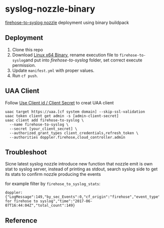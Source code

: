 # syslog-nozzle-binary

[firehose-to-syslog nozzle](https://github.com/cloudfoundry-community/firehose-to-syslog) deployment using binary buildpack


## Deployment

1. Clone this repo
2. Download [Linux x64 Binary](https://github.com/cloudfoundry-community/firehose-to-syslog/releases/tag/3.0.0), rename execution file to `firehose-to-syslog`and put into _firehose-to-syslog_ folder, set correct execute permission. 
3. Update `manifest.yml` with proper values. 
4. Run `cf push`.

## UAA Client

Follow [Use Client id / Client Secret](https://github.com/cloudfoundry-community/firehose-to-syslog#push-as-an-app-to-cloud-foundry) to creat UAA client

```
uaac target https://uaa.[cf system domain] --skip-ssl-validation
uaac token client get admin -s [admin-client-secret]
uaac client add firehose-to-syslog \
  --name firehose-to-syslog \
  --secret [your_client_secret] \
  --authorized_grant_types client_credentials,refresh_token \
  --authorities doppler.firehose,cloud_controller.admin
```

## Troubleshoot

Sicne latest syslog nozzle introduce new function that nozzle emit is own stat to syslog server, instead of printing as stdout, search syslog side to get its stats to confirm nozzle producing the events

for example filter by `firehose_to_syslog_stats`:

```
doppler: {"LogMessage":149,"by_sec_Events":0,"cf_origin":"firehose","event_type":"firehose_to_syslog_stats","level":"info","msg":"Statistic for firehose to syslog","time":"2017-06-07T16:44:04Z","total_count":149}
```


## Reference


